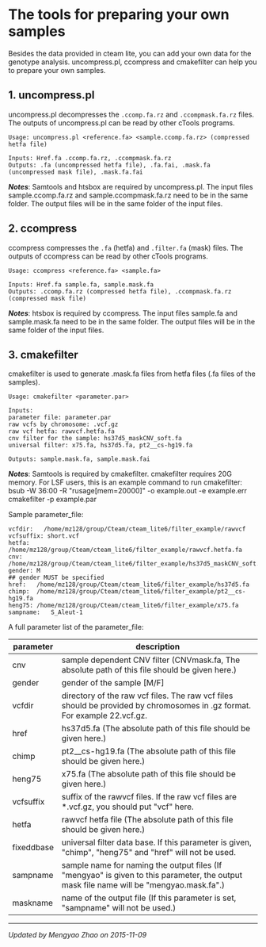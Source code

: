 # The tools for preparing your own samples

Besides the data provided in cteam lite, you can add your own data for the genotype analysis. uncompress.pl, ccompress and cmakefilter can help you to prepare your own samples.

## 1. uncompress.pl

uncompress.pl decompresses the `.ccomp.fa.rz` and `.ccompmask.fa.rz` files. The outputs of uncompress.pl can be read by other cTools programs.
```
Usage: uncompress.pl <reference.fa> <sample.ccomp.fa.rz> (compressed hetfa file)

Inputs: Href.fa .ccomp.fa.rz, .ccompmask.fa.rz
Outputs: .fa (uncompressed hetfa file), .fa.fai, .mask.fa (uncompressed mask file), .mask.fa.fai
```

***Notes***: 
Samtools and htsbox are required by uncompress.pl. 
The input files sample.ccomp.fa.rz and sample.ccompmask.fa.rz need to be in the same folder. The output files will be in the same folder of the input files.  

## 2. ccompress

ccompress compresses the `.fa` (hetfa) and `.filter.fa` (mask) files. The outputs of ccompress can be read by other cTools programs.

```
Usage: ccompress <reference.fa> <sample.fa>

Inputs: Href.fa sample.fa, sample.mask.fa
Outputs: .ccomp.fa.rz (compressed hetfa file), .ccompmask.fa.rz (compressed mask file)
```

***Notes***: 
htsbox is required by ccompress.
The input files sample.fa and sample.mask.fa need to be in the same folder. The output files will be in the same folder of the input files.

## 3. cmakefilter

cmakefilter is used to generate .mask.fa files from hetfa files (.fa files of the samples). 

```
Usage: cmakefilter <parameter.par>

Inputs:
parameter file: parameter.par 
raw vcfs by chromosome: .vcf.gz 
raw vcf hetfa: rawvcf.hetfa.fa 
cnv filter for the sample: hs37d5_maskCNV_soft.fa
universal filter: x75.fa, hs37d5.fa, pt2__cs-hg19.fa

Outputs: sample.mask.fa, sample.mask.fai
```

***Notes***:
Samtools is required by cmakefilter.
cmakefilter requires 20G memory. For LSF users, this is an example command to run cmakefilter: bsub -W 36:00 -R "rusage[mem=20000]" -o example.out -e example.err cmakefilter -p example.par

Sample parameter_file:

```
vcfdir:   /home/mz128/group/Cteam/cteam_lite6/filter_example/rawvcf
vcfsuffix: short.vcf
hetfa: /home/mz128/group/Cteam/cteam_lite6/filter_example/rawvcf.hetfa.fa
cnv:  /home/mz128/group/Cteam/cteam_lite6/filter_example/hs37d5_maskCNV_soft.fa
gender: M
## gender MUST be specified
href:	/home/mz128/group/Cteam/cteam_lite6/filter_example/hs37d5.fa
chimp:	/home/mz128/group/Cteam/cteam_lite6/filter_example/pt2__cs-hg19.fa
heng75:	/home/mz128/group/Cteam/cteam_lite6/filter_example/x75.fa
sampname:   S_Aleut-1
```

A full parameter list of the parameter_file:

| parameter       | description        |
|-----------------|--------------------|
| cnv      | sample dependent CNV filter (CNVmask.fa, The absolute path of this file should be given here.)    |
| gender    | gender of the sample [M/F]   |
| vcfdir      | directory of the raw vcf files. The raw vcf files should be provided by chromosomes in .gz format. For example 22.vcf.gz.   |
| href | hs37d5.fa (The absolute path of this file should be given here.) |
| chimp | pt2__cs-hg19.fa (The absolute path of this file should be given here.) |
| heng75 | x75.fa (The absolute path of this file should be given here.) |
| vcfsuffix | suffix of the rawvcf files. If the raw vcf files are *.vcf.gz, you should put "vcf" here. |
| hetfa | rawvcf hetfa file (The absolute path of this file should be given here.) |
| fixeddbase | universal filter data base. If this parameter is given, "chimp", "heng75" and "href" will not be used. |
| sampname | sample name for naming the output files (If "mengyao" is given to this parameter, the output mask file name will be "mengyao.mask.fa".) |
| maskname | name of the output file (If this parameter is set, "sampname" will not be used.) |

------------------------------- 
<!-- Written by Mengyao Zhao on 2015-10-26 -->
*Updated by Mengyao Zhao on 2015-11-09*

